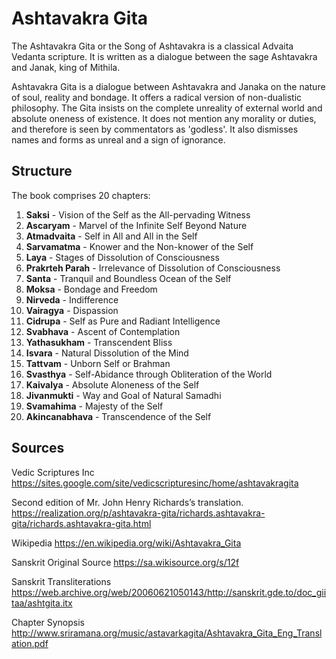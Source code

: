 # Ashtavakra Gita
The Ashtavakra Gita or the Song of Ashtavakra is a classical Advaita Vedanta scripture. It is written as a dialogue between the sage Ashtavakra and Janak, king of Mithila.

Ashtavakra Gita is a dialogue between Ashtavakra and Janaka on the nature of soul, reality and bondage. It offers a radical version of non-dualistic philosophy. The Gita insists on the complete unreality of external world and absolute oneness of existence. It does not mention any morality or duties, and therefore is seen by commentators as 'godless'. It also dismisses names and forms as unreal and a sign of ignorance.

## Structure
The book comprises 20 chapters:

1. **Saksi** - Vision of the Self as the All-pervading Witness
2. **Ascaryam** - Marvel of the Infinite Self Beyond Nature
3. **Atmadvaita** - Self in All and All in the Self
4. **Sarvamatma** - Knower and the Non-knower of the Self
5. **Laya** - Stages of Dissolution of Consciousness
6. **Prakrteh Parah** - Irrelevance of Dissolution of Consciousness
7. **Santa** - Tranquil and Boundless Ocean of the Self
8. **Moksa** - Bondage and Freedom
9. **Nirveda** - Indifference
10. **Vairagya** - Dispassion
11. **Cidrupa** - Self as Pure and Radiant Intelligence
12. **Svabhava** - Ascent of Contemplation
13. **Yathasukham** - Transcendent Bliss
14. **Isvara** - Natural Dissolution of the Mind
15. **Tattvam** - Unborn Self or Brahman
16. **Svasthya** - Self-Abidance through Obliteration of the World
17. **Kaivalya** - Absolute Aloneness of the Self
18. **Jivanmukti** - Way and Goal of Natural Samadhi
19. **Svamahima** - Majesty of the Self
20. **Akincanabhava** - Transcendence of the Self

## Sources
Vedic Scriptures Inc
https://sites.google.com/site/vedicscripturesinc/home/ashtavakragita

Second edition of Mr. John Henry Richards’s translation.
https://realization.org/p/ashtavakra-gita/richards.ashtavakra-gita/richards.ashtavakra-gita.html

Wikipedia
https://en.wikipedia.org/wiki/Ashtavakra_Gita

Sanskrit Original Source
https://sa.wikisource.org/s/12f

Sanskrit Transliterations
https://web.archive.org/web/20060621050143/http://sanskrit.gde.to/doc_giitaa/ashtgita.itx

Chapter Synopsis
http://www.sriramana.org/music/astavarkagita/Ashtavakra_Gita_Eng_Translation.pdf